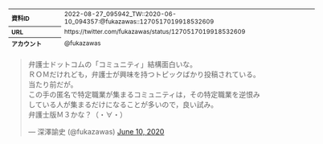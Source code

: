 <table style="font-size: 9pt; width: 610px; margin-bottom: 20px; height: 80px;">
<tbody>
    <tr>
        <th align=left>資料ID</th>
        <td align=left>2022-08-27_095942_TW::2020-06-10_094357:@fukazawas::1270517019918532609</td>
    </tr>
    <tr>
        <th align=left>URL</th>
        <td align=left>https://twitter.com/fukazawas/status/1270517019918532609</td>
    </tr>
    <tr>
        <th align=left>アカウント</th>
        <td align=left>@fukazawas</td>
    </tr>
    <tr>
        <th align=left>ユーザ名</th>
        <td align=left>深澤諭史</td>
    </tr>
    <tr>
        <th align=left>ツイートの記録日時</th>
        <td align=left>2022-08-27_095942_</td>
    </tr>
</tbody>
</table>
<blockquote class="twitter-tweet" data-width="450"  data-lang="ja"><p lang="ja" dir="ltr">弁護士ドットコムの「コミュニティ」結構面白いな。<br>ＲＯＭだけれども，弁護士が興味を持つトピックばかり投稿されている。当たり前だが。<br>この手の匿名で特定職業が集まるコミュニティは，その特定職業を逆恨みしている人が集まるだけになることが多いので，良い試み。<br>弁護士版Ｍ３かな？（・∀・）</p>&mdash; 深澤諭史 (@fukazawas) <a href="https://twitter.com/fukazawas/status/1270517019918532609?ref_src=twsrc%5Etfw">June 10, 2020</a></blockquote>
<script async src="https://platform.twitter.com/widgets.js" charset="utf-8"></script>


